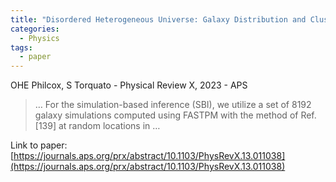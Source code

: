 ```yaml
---
title: "Disordered Heterogeneous Universe: Galaxy Distribution and Clustering across Length Scales"
categories:
  - Physics
tags:
  - paper
---
```

OHE Philcox, S Torquato - Physical Review X, 2023 - APS



>… For the simulation-based inference (SBI), we utilize a set of 8192 galaxy simulations computed using FASTPM with the method of Ref. [139] at random locations in …

Link to paper: [https://journals.aps.org/prx/abstract/10.1103/PhysRevX.13.011038](https://journals.aps.org/prx/abstract/10.1103/PhysRevX.13.011038)
